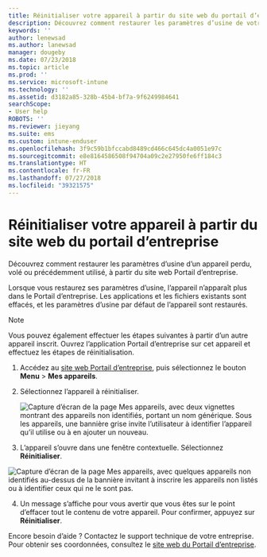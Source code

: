 ```yaml
---
title: Réinitialiser votre appareil à partir du site web du portail d’entreprise | Microsoft Docs
description: Découvrez comment restaurer les paramètres d’usine de votre appareil à partir du site web Portail d’entreprise.
keywords: ''
author: lenewsad
ms.author: lanewsad
manager: dougeby
ms.date: 07/23/2018
ms.topic: article
ms.prod: ''
ms.service: microsoft-intune
ms.technology: ''
ms.assetid: d3182a85-328b-45b4-bf7a-9f6249984641
searchScope:
- User help
ROBOTS: ''
ms.reviewer: jieyang
ms.suite: ems
ms.custom: intune-enduser
ms.openlocfilehash: 3f9c59b1bfccabd8489cd466c645dc4a0051e97c
ms.sourcegitcommit: e8e8164586508f94704a09c2e27950fe6ff184c3
ms.translationtype: HT
ms.contentlocale: fr-FR
ms.lasthandoff: 07/27/2018
ms.locfileid: "39321575"
---
```

# <a name="reset-your-device-from-the-company-portal-website"></a>Réinitialiser votre appareil à partir du site web du portail d’entreprise

Découvrez comment restaurer les paramètres d’usine d’un appareil perdu, volé ou précédemment utilisé, à partir du site web Portail d’entreprise.  

Lorsque vous restaurez ses paramètres d’usine, l’appareil n’apparaît plus dans le Portail d’entreprise. Les applications et les fichiers existants sont effacés, et les paramètres d’usine par défaut de l’appareil sont restaurés.

> [!Note]
> Vous pouvez également effectuer les étapes suivantes à partir d’un autre appareil inscrit. Ouvrez l’application Portail d’entreprise sur cet appareil et effectuez les étapes de réinitialisation.  

1. Accédez au [site web Portail d’entreprise](https://portal.manage.microsoft.com/#helpdeskDeskDialog), puis sélectionnez le bouton __Menu__ > __Mes appareils__.

2. Sélectionnez l’appareil à réinitialiser.

    ![Capture d’écran de la page Mes appareils, avec deux vignettes montrant des appareils non identifiés, portant un nom générique. Sous les appareils, une bannière grise invite l’utilisateur à identifier l’appareil qu’il utilise ou à en ajouter un nouveau.](./media/macOS_enroll_002_tap_here_banner.png)

3. L’appareil s’ouvre dans une fenêtre contextuelle. Sélectionnez **Réinitialiser**.  

 ![Capture d’écran de la page Mes appareils, avec quelques appareils non identifiés au-dessus de la bannière invitant à inscrire les appareils non listés ou à identifier ceux qui ne le sont pas.](./media/macOS_enroll_002_tap_here_banner.png)

4. Un message s’affiche pour vous avertir que vous êtes sur le point d’effacer tout le contenu de votre appareil. Pour confirmer, appuyez sur **Réinitialiser**.  

Encore besoin d’aide ? Contactez le support technique de votre entreprise. Pour obtenir ses coordonnées, consultez le [site web du Portail d’entreprise](https://portal.manage.microsoft.com/#helpdeskDeskDialog).
